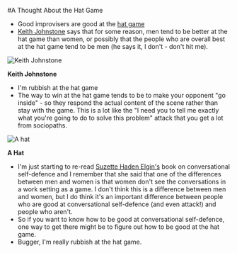 #A Thought About the Hat Game
* Good improvisers are good at the [hat game](http://www.withoutannette.net/blog/?p=467)
* [Keith Johnstone](http://www.keithjohnstone.com/) says that for some reason, men tend to be better at the hat game than women, or possibly that the people who are overall best at the hat game tend to be men (he says it, I don't - don't hit me).

![Keith Johnstone]("http://www.the-spontaneity-shop.com/graphics/kj1.jpg")

**Keith Johnstone**

* I'm rubbish at the hat game
* The way to win at the hat game tends to be to make your opponent "go inside" - so they respond the actual content of the scene rather than stay with the game.  This is a lot like the "I need you to tell me exactly what you're going to do to solve this problem" attack that you get a lot from sociopaths.

![A hat]("/assets/hat.jpg" "A Hat")

**A Hat**

* I'm just starting to re-read [Suzette Haden Elgin's](http://en.wikipedia.org/wiki/Suzette_Haden_Elgin) book on conversational self-defence and I remember that she said that one of the differences between men and women is that women don't see the conversations in a work setting as a game.  I don't think this is a difference between men and women, but I do think it's an important difference between people who are good at conversational self-defence (and even attack!) and people who aren't.
* So if you want to know how to be good at conversational self-defence, one way to get there might be to figure out how to be good at the hat game.
* Bugger, I'm really rubbish at the hat game.
